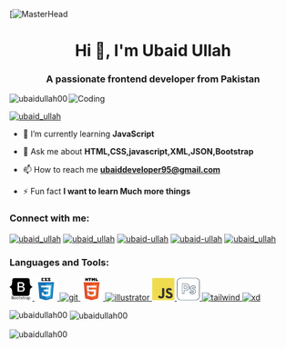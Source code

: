 [![MasterHead](https://sonomacounty.ca.gov/Ektron%20Images/uploadedImages/Sonoma/ISD/_Images/_carousel/ISD_System_Banner_750.jpg)
<h1 align="center">Hi 👋, I'm Ubaid Ullah</h1>
<h3 align="center">A passionate frontend developer from Pakistan</h3>
<img align="right" alt="Coding" width="400" src="https://cdn.dribbble.com/users/1162077/screenshots/3848914/programmer.gif">

<p align="left"> <img src="https://komarev.com/ghpvc/?username=ubaidullah00&label=Profile%20views&color=0e75b6&style=flat" alt="ubaidullah00" /> </p>

<p align="left"> <a href="https://twitter.com/ubaid_ullah" target="blank"><img src="https://img.shields.io/twitter/follow/ubaid_ullah?logo=twitter&style=for-the-badge" alt="ubaid_ullah" /></a> </p>

- 🌱 I’m currently learning **JavaScript**

- 💬 Ask me about **HTML,CSS,javascript,XML,JSON,Bootstrap**

- 📫 How to reach me **ubaiddeveloper95@gmail.com**

- ⚡ Fun fact **I want to learn Much more things**

<h3 align="left">Connect with me:</h3>
<p align="left">
<a href="https://twitter.com/ubaid_ullah" target="blank"><img align="center" src="https://raw.githubusercontent.com/rahuldkjain/github-profile-readme-generator/master/src/images/icons/Social/twitter.svg" alt="ubaid_ullah" height="30" width="40" /></a>
<a href="https://linkedin.com/in/ubaid_ullah" target="blank"><img align="center" src="https://raw.githubusercontent.com/rahuldkjain/github-profile-readme-generator/master/src/images/icons/Social/linked-in-alt.svg" alt="ubaid_ullah" height="30" width="40" /></a>
<a href="https://fb.com/ubaid-ullah" target="blank"><img align="center" src="https://raw.githubusercontent.com/rahuldkjain/github-profile-readme-generator/master/src/images/icons/Social/facebook.svg" alt="ubaid-ullah" height="30" width="40" /></a>
<a href="https://instagram.com/ubaid-ullah" target="blank"><img align="center" src="https://raw.githubusercontent.com/rahuldkjain/github-profile-readme-generator/master/src/images/icons/Social/instagram.svg" alt="ubaid-ullah" height="30" width="40" /></a>
<a href="https://www.youtube.com/c/ubaid_ullah" target="blank"><img align="center" src="https://raw.githubusercontent.com/rahuldkjain/github-profile-readme-generator/master/src/images/icons/Social/youtube.svg" alt="ubaid_ullah" height="30" width="40" /></a>
</p>

<h3 align="left">Languages and Tools:</h3>
<p align="left"> <a href="https://getbootstrap.com" target="_blank" rel="noreferrer"> <img src="https://raw.githubusercontent.com/devicons/devicon/master/icons/bootstrap/bootstrap-plain-wordmark.svg" alt="bootstrap" width="40" height="40"/> </a> <a href="https://www.w3schools.com/css/" target="_blank" rel="noreferrer"> <img src="https://raw.githubusercontent.com/devicons/devicon/master/icons/css3/css3-original-wordmark.svg" alt="css3" width="40" height="40"/> </a> <a href="https://git-scm.com/" target="_blank" rel="noreferrer"> <img src="https://www.vectorlogo.zone/logos/git-scm/git-scm-icon.svg" alt="git" width="40" height="40"/> </a> <a href="https://www.w3.org/html/" target="_blank" rel="noreferrer"> <img src="https://raw.githubusercontent.com/devicons/devicon/master/icons/html5/html5-original-wordmark.svg" alt="html5" width="40" height="40"/> </a> <a href="https://www.adobe.com/in/products/illustrator.html" target="_blank" rel="noreferrer"> <img src="https://www.vectorlogo.zone/logos/adobe_illustrator/adobe_illustrator-icon.svg" alt="illustrator" width="40" height="40"/> </a> <a href="https://developer.mozilla.org/en-US/docs/Web/JavaScript" target="_blank" rel="noreferrer"> <img src="https://raw.githubusercontent.com/devicons/devicon/master/icons/javascript/javascript-original.svg" alt="javascript" width="40" height="40"/> </a> <a href="https://www.photoshop.com/en" target="_blank" rel="noreferrer"> <img src="https://raw.githubusercontent.com/devicons/devicon/master/icons/photoshop/photoshop-line.svg" alt="photoshop" width="40" height="40"/> </a> <a href="https://tailwindcss.com/" target="_blank" rel="noreferrer"> <img src="https://www.vectorlogo.zone/logos/tailwindcss/tailwindcss-icon.svg" alt="tailwind" width="40" height="40"/> </a> <a href="https://www.adobe.com/products/xd.html" target="_blank" rel="noreferrer"> <img src="https://cdn.worldvectorlogo.com/logos/adobe-xd.svg" alt="xd" width="40" height="40"/> </a> </p>

<p><img align="left" src="https://github-readme-stats.vercel.app/api/top-langs?username=ubaidullah00&show_icons=true&locale=en&layout=compact" alt="ubaidullah00" /></p>

<p>&nbsp;<img align="center" src="https://github-readme-stats.vercel.app/api?username=ubaidullah00&show_icons=true&locale=en" alt="ubaidullah00" /></p>

<p><img align="center" src="https://github-readme-streak-stats.herokuapp.com/?user=ubaidullah00&" alt="ubaidullah00" /></p>

